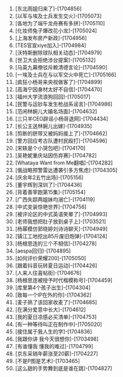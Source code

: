 
1. [东北雨姐归来了]-[1704856]
1. [以军与埃及士兵发生交火]-[1705073]
1. [各地为了端午龙舟赛有多拼]-[1705110]
1. [化妆师兔子爆改花小龙]-[1705024]
1. [上海发布房产新政]-[1704956]
1. [TES官宣xiye加入]-[1704984]
1. [沃特斯删除球队相关动态]-[1704979]
1. [世卫大会拒绝涉台提案]-[1705132]
1. [马英九幕僚驳斥赖清德言论]-[1704590]
1. [一埃及士兵在与以军交火中死亡]-[1705166]
1. [疯狂小杨哥来央视做客了]-[1704899]
1. [高海宁因身材太好不自信]-[1704470]
1. [福州大学流浪狗回回]-[1705017]
1. [民警与运钞车发生枪战系谣言]-[1704986]
1. [范闲林婉儿大婚名场面]-[1704632]
1. [三只羊CEO辟谣小杨哥退网]-[1704434]
1. [长公主送林婉儿出嫁]-[1704935]
1. [剪断的脐带又被妈妈接上了]-[1704662]
1. [警方回应考古队遭村民殴打]-[1704596]
1. [宋轶是个小哭包吧]-[1704170]
1. [吴艳妮重庆站因伤弃赛]-[1704782]
1. [Whataya Want from Me翻唱]-[1704282]
1. [俄战略预警雷达遭袭引多方焦虑]-[1704305]
1. [庆余年2五竹出场]-[1705156]
1. [董宇辉到深圳了]-[1704436]
1. [背着善宰跑第15集]-[1705154]
1. [广西失踪两姐妹均溺亡]-[1704119]
1. [中式变装惊艳世界]-[1704756]
1. [被评论区的中式英语笑晕了]-[1704993]
1. [老师我想把肚子放到桌子上]-[1703521]
1. [杨幂模仿郭晓婷刘诗诗聊天]-[1704949]
1. [镇江工地挖出85斤废旧炮弹]-[1704124]
1. [杨根思连的三个不相信]-[1704278]
1. [aespa回归]-[1704895]
1. [如何评价荣耀200]-[1705050]
1. [跟着抖音玩转夏日运动]-[1704426]
1. [人来人往喜帖街]-[1704676]
1. [杨根思连被授予时代楷模称号]-[1704459]
1. [库里第4个孩子出生]-[1704304]
1. [致每一个IP在外的你]-[1704362]
1. [麦子熟了该回家收麦了]-[1704685]
1. [在满分爱意中长大]-[1704612]
1. [我的夏日凉感必买清单]-[1704753]
1. [有一种等待叫正在制作中]-[1705020]
1. [接住属于我人生的字]-[1704836]
1. [我跟你讲 我今天很想你]-[1703498]
1. [有谁懂我 懂我的难过]-[1704799]
1. [京东采销年薪涨至20薪]-[1704227]
1. [不是P图是艺术]-[1703465]
1. [这么甜的手势舞到底是谁在跳]-[1704827]